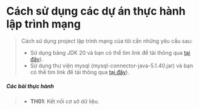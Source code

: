 # Cách sử dụng các dự án thực hành lập trình mạng

> Cách sử dụng project lập trình mạng của tôi cần những yêu cầu sau:
>   * Sử dụng bảng JDK 20 và bạn có thể tìm link để tải thông qua [tại đây](https://www.oracle.com/java/technologies/javase/jdk20-archive-downloads.html)).
>   * Sử dụng thư viện mysql (mysql-connector-java-5.1.40.jar) và bạn có thể tìm link để tải thông qua [tại đây](https://mvnrepository.com/artifact/mysql/mysql-connector-java)).

##### Các bài thực hành
>   * **TH01**: Kết nối cơ sở dữ liệu.
